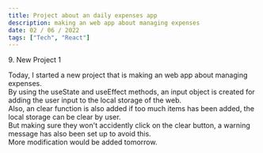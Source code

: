 ```yaml
---
title: Project about an daily expenses app
description: making an web app about managing expenses
date: 02 / 06 / 2022
tags: ["Tech", "React"]
---
```


<p>9. New Project 1</p>


<p> Today, I started a new project that is making an web app about managing expenses.<br/>
By using the useState and useEffect methods, an input object is created for adding the user input to the local storage of the web.<br/>
Also, an clear function is also added if too much items has been added, the local storage can be clear by user.<br/>
But making sure they won't accidently click on the clear button, a warning message has also been set up to avoid this.<br/>
More modification would be added tomorrow.
</p>
